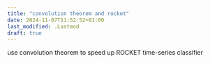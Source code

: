 ```yaml
---
title: "convolution theorem and rocket"
date: 2024-11-07T11:52:52+01:00
last_modified: .Lastmod
draft: true
---
```


use convolution theorem to speed up ROCKET time-series classifier
